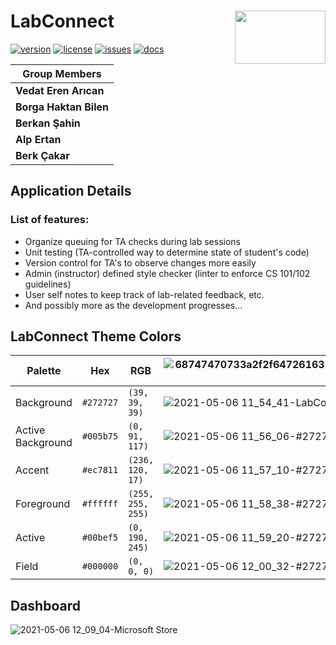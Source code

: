 # LabConnect <img align="right" width="145" height="85" src="src/main/react-client/src/img/labconnect-logo.png">

[![version](https://img.shields.io/badge/version-0.1.1-yellow?style=flat-square)](https://github.com/cs102-project/LabConnect/releases) [![license](https://img.shields.io/github/license/cs102-project/LabConnect?style=flat-square)](https://github.com/cs102-project/LabConnect/blob/master/LICENSE)
[![issues](https://img.shields.io/github/issues/cs102-project/LabConnect?style=flat-square)](https://github.com/cs102-project/LabConnect/issues) [![docs](https://img.shields.io/badge/Documentation-0.1.1-brightgreen?style=flat-square)](http://docs.labconnect.me/)

|Group Members|
|---|
|**Vedat Eren Arıcan**|
|**Borga Haktan Bilen**|
|**Berkan Şahin**|
|**Alp Ertan**|
|**Berk Çakar**|

## Application Details

### List of features:

- Organize queuing for TA checks during lab sessions
- Unit testing (TA-controlled way to determine state of student's code)
- Version control for TA's to observe changes more easily
- Admin (instructor) defined style checker (linter to enforce CS 101/102 guidelines)
- User self notes to keep track of lab-related feedback, etc.
- And possibly more as the development progresses...

## LabConnect Theme Colors

Palette|Hex|RGB|![68747470733a2f2f64726163756c617468656d652e636f6d2f7374617469632f696d672f636f6c6f722d626f7865732f65796564726f707065722e706e67](https://user-images.githubusercontent.com/74186713/117270083-874d8f80-ae61-11eb-8f86-6b762bfd94d2.png)
---|---|---|---
Background|`#272727`|`(39, 39, 39)`|![2021-05-06 11_54_41-LabConnect _ Login — Mozilla Firefox](https://user-images.githubusercontent.com/74186713/117270408-dd223780-ae61-11eb-82dc-20bff6e0a1b4.jpg)
Active Background|`#005b75`|`(0, 91, 117)`|![2021-05-06 11_56_06-#272727 - Google'da Ara — Mozilla Firefox](https://user-images.githubusercontent.com/74186713/117270611-0f339980-ae62-11eb-8d24-cbd1a500e984.jpg)
Accent|`#ec7811`|`(236, 120, 17)`|![2021-05-06 11_57_10-#272727 - Google'da Ara — Mozilla Firefox](https://user-images.githubusercontent.com/74186713/117270764-37bb9380-ae62-11eb-8698-7a534ca45b76.jpg)
Foreground|`#ffffff`|`(255, 255, 255)`|![2021-05-06 11_58_38-#272727 - Google'da Ara — Mozilla Firefox](https://user-images.githubusercontent.com/74186713/117270971-6c2f4f80-ae62-11eb-9672-cebc78d5a800.jpg)
Active|`#00bef5`|`(0, 190, 245)`|![2021-05-06 11_59_20-#272727 - Google'da Ara — Mozilla Firefox](https://user-images.githubusercontent.com/74186713/117271150-94b74980-ae62-11eb-9084-175dbbdf075d.jpg)
Field|`#000000`|`(0, 0, 0)`|![2021-05-06 12_00_32-#272727 - Google'da Ara — Mozilla Firefox](https://user-images.githubusercontent.com/74186713/117271277-aef12780-ae62-11eb-8ced-42c033a77975.jpg)

## Dashboard
![2021-05-06 12_09_04-Microsoft Store](https://user-images.githubusercontent.com/74186713/117272463-e0b6be00-ae63-11eb-814a-8bbd54f9fd25.jpg)
